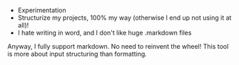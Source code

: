 ﻿- Experimentation  
- Structurize my projects, 100% my way (otherwise I end up not using it at all)!
- I hate writing in word, and I don't like huge .markdown files

Anyway, I fully support markdown. No need to reinvent the wheel!
This tool is more about input structuring than formatting.